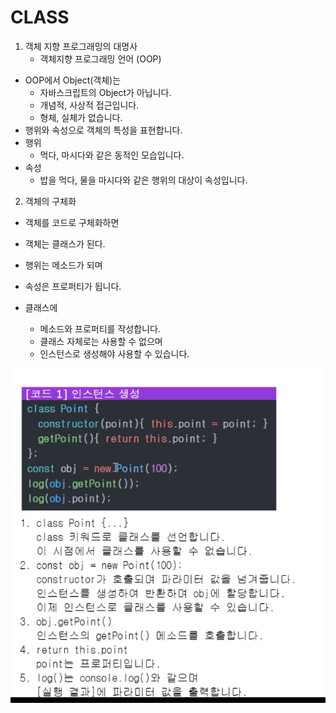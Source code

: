 # CLASS

1. 객체 지향 프로그래밍의 대명사
   - 객체지향 프로그래밍 언어 (OOP)

- OOP에서 Object(객체)는
  - 자바스크립트의 Object가 아닙니다.
  - 개념적, 사상적 접근입니다.
  - 형체, 실체가 없습니다.
- 행위와 속성으로 객체의 특성을 표현합니다.
- 행위
  - 먹다, 마시다와 같은 동적인 모습입니다.
- 속성
  - 밥을 먹다, 물을 마시다와 같은 행위의 대상이 속성입니다.

2. 객체의 구체화

- 객체를 코드로 구체화하면
- 객체는 클래스가 된다.
- 행위는 메소드가 되며
- 속성은 프로퍼티가 됩니다.

- 클래스에
  - 메소드와 프로퍼티를 작성합니다.
  - 클래스 자체로는 사용할 수 없으며
  - 인스턴스로 생성해야 사용할 수 있습니다.

![Class](./images/class.png)
